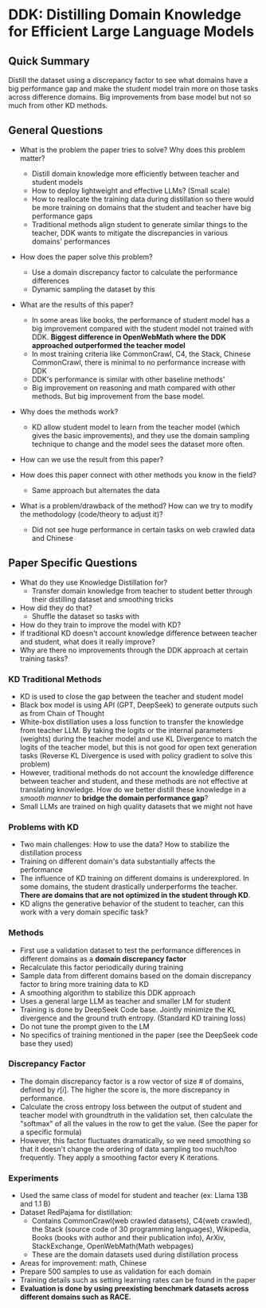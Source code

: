 # DDK: Distilling Domain Knowledge for Efficient Large Language Models 

## Quick Summary 
Distill the dataset using a discrepancy factor to see what domains have a big performance gap and make the student model train more on those tasks across difference domains. Big improvements from base model but not so much from other KD methods.  
## General Questions 
- What is the problem the paper tries to solve? Why does this problem matter?  
    - Distill domain knowledge more efficiently between teacher and student models 
    - How to deploy lightweight and effective LLMs? (Small scale) 
    - How to reallocate the training data during distillation so there would be more training on domains that the student and teacher have big performance gaps  
    - Traditional methods align student to generate similar things to the teacher, DDK wants to mitigate the discrepancies in various domains' performances 
- How does the paper solve this problem?
    - Use a domain discrepancy factor to calculate the performance differences 
    - Dynamic sampling the dataset by this 

- What are the results of this paper? 
    - In some areas like books, the performance of student model has a big improvement compared with the student model not trained with DDK. **Biggest difference in OpenWebMath where the DDK approached outperformed the teacher model** 
    - In most training criteria like CommonCrawl, C4, the Stack, Chinese CommonCrawl, there is minimal to no performance increase with DDK  
    - DDK's performance is similar with other baseline methods' 
    - Big improvement on reasoning and math compared with other methods. But big improvement from the base model. 
- Why does the methods work? 
    - KD allow student model to learn from the teacher model (which gives the basic improvements), and they use the domain sampling technique to change and the model sees the dataset more often. 
- How can we use the result from this paper? 
- How does this paper connect with other methods you know in the field?
    - Same approach but alternates the data 
- What is a problem/drawback of the method? How can we try to modify the methodology (code/theory to adjust it)? 
    - Did not see huge performance in certain tasks on web crawled data and Chinese 


## Paper Specific Questions 
- What do they use Knowledge Distillation for? 
    - Transfer domain knowledge from teacher to student better through their distilling dataset and smoothing tricks 
- How did they do that?  
    - Shuffle the dataset so tasks with 
- How do they train to improve the model with KD? 
- If traditional KD doesn't account knowledge difference between teacher and student, what does it really improve? 
- Why are there no improvements through the DDK approach at certain training tasks? 

### KD Traditional Methods 
- KD is used to close the gap between the teacher and student model 
- Black box model is using API (GPT, DeepSeek) to generate outputs such as from Chain of Thought 
- White-box distillation uses a loss function to transfer the knowledge from teacher LLM. By taking the logits or the internal parameters (weights) during the teacher model and use KL Divergence to match the logits of the teacher model, but this is not good for open text generation tasks (Reverse KL Divergence is used with policy gradient to solve this problem)
- However, traditional methods do not account the knowledge difference between teacher and student, and these methods are not effective at translating knowledge. How do we better distill these knowledge in a *smooth manner* to **bridge the domain performance gap**? 
- Small LLMs are trained on high quality datasets that we might not have  

### Problems with KD 
- Two main challenges: How to use the data? How to stabilize the distillation process
- Training on different domain's data substantially affects the performance 
- The influence of KD training on different domains is underexplored. In some domains, the student drastically underperforms the teacher. **There are domains that are not optimized in the student through KD**.  
- KD aligns the generative behavior of the student to teacher, can this work with a very domain specific task? 

### Methods 
- First use a validation dataset to test the performance differences in different domains as a **domain discrepancy factor** 
- Recalculate this factor periodically during training 
- Sample data from different domains based on the domain discrepancy factor to bring more training data to KD 
- A smoothing algorithm to stabilize this DDK approach  
- Uses a general large LLM as teacher and smaller LM for student 
- Training is done by DeepSeek Code base. Jointly minimize the KL divergence and the ground truth entropy. (Standard KD training loss)
- Do not tune the prompt given to the LM 
- No specifics of training mentioned in the paper (see the DeepSeek code base they used)

### Discrepancy Factor 
- The domain discrepancy factor is a row vector of size # of domains, defined by $r[i]$. The higher the score is, the more discrepancy in performance.  
- Calculate the cross entropy loss between the output of student and teacher model with groundtruth in the validation set, then calculate the "softmax" of all the values in the row to get the value. (See the paper for a specific formula)
- However, this factor fluctuates dramatically, so we need smoothing so that it doesn't change the ordering of data sampling too much/too frequently. They apply a smoothing factor every K iterations. 

### Experiments 
- Used the same class of model for student and teacher (ex: Llama 13B and 1.1 B) 
- Dataset RedPajama for distillation: 
    - Contains CommonCrawl(web crawled datasets), C4(web crawled), the Stack (source code of 30 programming languages), Wikipedia, Books (books with author and their publication info), ArXiv, StackExchange, OpenWebMath(Math webpages)  
    - These are the domain datasets used during distillation process 
- Areas for improvement: math, Chinese 
- Prepare 500 samples to use as validation for each domain 
- Training details such as setting learning rates can be found in the paper 
- **Evaluation is done by using preexisting benchmark datasets across different domains such as RACE.** 

